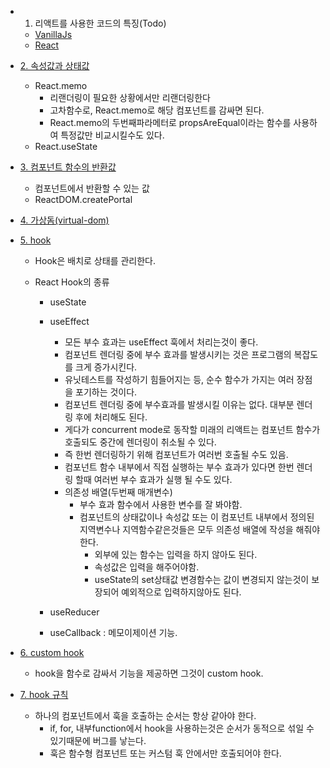 - 1. 리액트를 사용한 코드의 특징(Todo)
  - [VanillaJs](./vanilla-js-Todo)
  - [React](./react-todo)
- [2. 속성값과 상태값](./live)
  - React.memo
    - 리랜더링이 필요한 상황에서만 리랜더링한다
    - 고차함수로, React.memo로 해당 컴포넌트를 감싸면 된다.
    - React.memo의 두번째파라메터로 propsAreEqual이라는 함수를 사용하여 특정값만 비교시킬수도 있다.
  - React.useState
- [3. 컴포넌트 함수의 반환값](./component-function-return)
  - 컴포넌트에서 반환할 수 있는 값
  - ReactDOM.createPortal
- [4. 가상돔(virtual-dom)](./virtual-dom)
- [5. hook](./hook)

  - Hook은 배치로 상태를 관리한다.
  - React Hook의 종류

    - useState
    - useEffect

      - 모든 부수 효과는 useEffect 훅에서 처리는것이 좋다.
      - 컴포넌트 렌더링 중에 부수 효과를 발생시키는 것은 프로그램의 복잡도를 크게 증가시킨다.
      - 유닛테스트를 작성하기 힘들어지는 등, 순수 함수가 가지는 여러 장점을 포기하는 것이다.
      - 컴포넌트 렌더링 중에 부수효과를 발생시킬 이유는 없다. 대부분 렌더링 후에 처리해도 된다.
      - 게다가 concurrent mode로 동작할 미래의 리액트는 컴포넌트 함수가 호출되도 중간에 렌더링이 취소될 수 있다.
      - 즉 한번 렌더링하기 위해 컴포넌트가 여러번 호출될 수도 있음.
      - 컴포넌트 함수 내부에서 직접 실행하는 부수 효과가 있다면 한번 렌더링 할때 여러번 부수 효과가 실행 될 수도 있다.
      - 의존성 배열(두번째 매개변수)
        - 부수 효과 함수에서 사용한 변수를 잘 봐야함.
        - 컴포넌트의 상태값이나 속성값 또는 이 컴포넌트 내부에서 정의된 지역변수나 지역함수같은것들은 모두 의존성 배열에 작성을 해줘야 한다.
          - 외부에 있는 함수는 입력을 하지 않아도 된다.
          - 속성값은 입력을 해주어야함.
          - useState의 set상태값 변경함수는 값이 변경되지 않는것이 보장되어 예외적으로 입력하지않아도 된다.

    - useReducer
    - useCallback : 메모이제이션 기능.

- [6. custom hook](./hook-custom)
  - hook을 함수로 감싸서 기능을 제공하면 그것이 custom hook.
- [7. hook 규칙](./hook-rule)
  - 하나의 컴포넌트에서 훅을 호출하는 순서는 항상 같아야 한다.
    - if, for, 내부function에서 hook을 사용하는것은 순서가 동적으로 섞일 수 있기때문에 버그를 낳는다.
    - 훅은 함수형 컴포넌트 또는 커스텀 훅 안에서만 호출되어야 한다.
